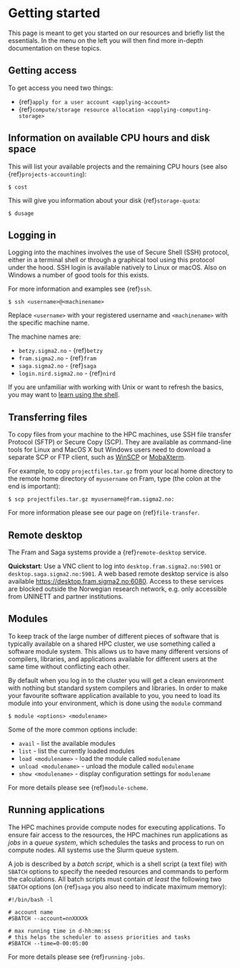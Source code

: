 # Getting started

This page is meant to get you started on our resources and briefly list the
essentials.  In the menu on the left you will then find more in-depth
documentation on these topics.


## Getting access

To get access you need two things:
- {ref}`apply for a user account <applying-account>`
- {ref}`compute/storage resource allocation <applying-computing-storage>`


## Information on available CPU hours and disk space

This will list your available projects and the remaining CPU hours
(see also {ref}`projects-accounting`):
```console
$ cost
```

This will give you information about your disk {ref}`storage-quota`:
```console
$ dusage
```


## Logging in

Logging into the machines involves the use of Secure Shell (SSH) protocol,
either in a terminal shell or through a graphical tool using this protocol
under the hood.  SSH login is available natively to Linux or macOS. Also on
Windows a number of good tools for this exists.

For more information and examples see {ref}`ssh`.

```console
$ ssh <username>@<machinename>
```

Replace `<username>` with your registered username and `<machinename>` with the 
specific machine name.

The machine names are:
- `betzy.sigma2.no` - {ref}`betzy`
- `fram.sigma2.no` - {ref}`fram`
- `saga.sigma2.no` - {ref}`saga`
- `login.nird.sigma2.no` - {ref}`nird`

If you are unfamiliar with working with Unix or want to refresh the basics, you
may want to [learn using the shell](https://effective-shell.com/).


## Transferring files

To copy files from your machine to the HPC machines, use SSH file transfer
Protocol (SFTP) or Secure Copy (SCP). They are available as command-line tools
for Linux and MacOS X but Windows users need to download a separate SCP or FTP
client, such as [WinSCP](https://winscp.net/) or [MobaXterm](https://mobaxterm.mobatek.net/).

For example, to copy `projectfiles.tar.gz` from your local home directory
to the remote home directory of `myusername` on
Fram, type (the colon at the end is important):

```console
$ scp projectfiles.tar.gz myusername@fram.sigma2.no:
```

For more information please see our page on {ref}`file-transfer`.


## Remote desktop

The Fram and Saga systems provide a {ref}`remote-desktop` service.

**Quickstart**: Use a VNC client to log into `desktop.fram.sigma2.no:5901` or
`desktop.saga.sigma2.no:5901`. A web based remote desktop service is also
available <https://desktop.fram.sigma2.no:6080>. Access to these services are
blocked outside the Norwegian research network, e.g. only accessible from
UNINETT and partner institutions.


## Modules

To keep track of the large number of different pieces of software that is
typically available on a shared HPC cluster, we use something called a software
module system. This allows us to have many different versions of compilers,
libraries, and applications available for different users at the same time
without conflicting each other.

By default when you log in to the cluster you will get a clean environment with
nothing but standard system compilers and libraries. In order to make your
favourite software application available to you, you need to load its module
into your environment, which is done using the `module` command

```console
$ module <options> <modulename>
```

Some of the more common options include:

* `avail` - list the available modules
* `list` - list the currently loaded modules
* `load <modulename>` - load the module called `modulename`
* `unload <modulename>` - unload the module called `modulename`
* `show <modulename>` - display configuration settings for `modulename`

For more details please see {ref}`module-scheme`.


## Running applications

The HPC machines provide compute nodes for executing applications. To ensure
fair access to the resources, the HPC machines run applications as _jobs_ in a
_queue system_, which schedules the tasks and process to run on compute nodes.
All systems use the Slurm queue system.

A job is described by a _batch script_, which is a shell script (a text file)
with `SBATCH` options to specify the needed resources and commands to perform
the calculations. All batch scripts must contain _at least_ the following
two `SBATCH` options (on {ref}`saga` you also need to indicate maximum memory):

```
#!/bin/bash -l

# account name
#SBATCH --account=nnXXXXk

# max running time in d-hh:mm:ss
# this helps the scheduler to assess priorities and tasks
#SBATCH --time=0-00:05:00
```

For more details please see {ref}`running-jobs`.
